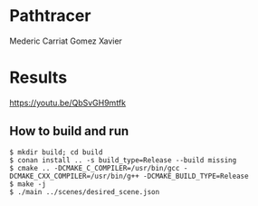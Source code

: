 # Pathtracer

Mederic Carriat
Gomez Xavier

# Results

https://youtu.be/QbSvGH9mtfk


## How to build and run

```
$ mkdir build; cd build
$ conan install .. -s build_type=Release --build missing
$ cmake .. -DCMAKE_C_COMPILER=/usr/bin/gcc -DCMAKE_CXX_COMPILER=/usr/bin/g++ -DCMAKE_BUILD_TYPE=Release
$ make -j
$ ./main ../scenes/desired_scene.json
```
